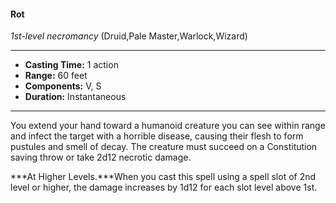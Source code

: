 #### Rot
*1st-level necromancy* (Druid,Pale Master,Warlock,Wizard)
___
- **Casting Time:** 1 action
- **Range:** 60 feet
- **Components:** V, S
- **Duration:** Instantaneous
---
You extend your hand toward a humanoid creature you can see within range and infect the target with a horrible disease, causing their flesh to form pustules and smell of decay. The creature must succeed on a Constitution saving throw or take 2d12 necrotic damage.

***At Higher Levels.***When you cast this spell using a spell slot of 2nd level or higher, the damage increases by 1d12 for each slot level above 1st.
